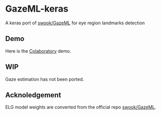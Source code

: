 # GazeML-keras
A keras port of [swook/GazeML](https://github.com/swook/GazeML) for eye region landmarks detection

## Demo

Here is the [Colaboratory](https://colab.research.google.com/github/shaoanlu/GazeML-keras/blob/master/demo_colab.ipynb) demo.

## WIP

Gaze estimation has not been ported.

## Acknoledgement
ELG model weights are converted from the official repo [swook/GazeML](https://github.com/swook/GazeML).
